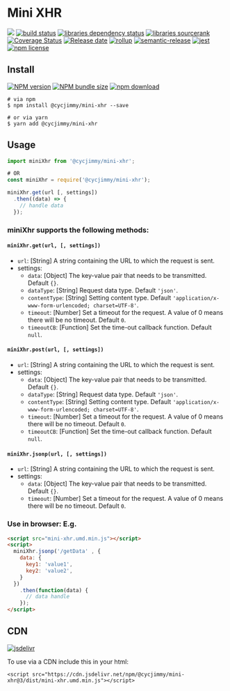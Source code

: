 # Mini XHR
![][workflows-badge-image]
[![build status][travis-image]][travis-url]
[![libraries dependency status][libraries-status-image]][libraries-status-url]
[![libraries sourcerank][libraries-sourcerank-image]][libraries-sourcerank-url]
[![Coverage Status][coverage-image]][coverage-url]
[![Release date][release-date-image]][release-url]
[![rollup][rollup-image]][rollup-url]
[![semantic-release][semantic-image]][semantic-url]
[![jest][jest-image]][jest-url]
[![npm license][license-image]][download-url]


## Install
[![NPM version][npm-image]][npm-url]
[![NPM bundle size][npm-bundle-size-image]][npm-url]
[![npm download][download-image]][download-url]

```shell
# via npm
$ npm install @cycjimmy/mini-xhr --save

# or via yarn
$ yarn add @cycjimmy/mini-xhr
```

## Usage
```javascript
import miniXhr from '@cycjimmy/mini-xhr';

# OR
const miniXhr = require('@cycjimmy/mini-xhr');

miniXhr.get(url [, settings])
  .then((data) => {
    // handle data
  });
```

### miniXhr supports the following methods:
#### `miniXhr.get(url, [, settings])`
* `url`: [String] A string containing the URL to which the request is sent.
* settings:
  * `data`: [Object] The key-value pair that needs to be transmitted. Default `{}`.
  * `dataType`: [String] Request data type. Default `'json'`.
  * `contentType`: [String] Setting content type. Default `'application/x-www-form-urlencoded; charset=UTF-8'`.
  * `timeout`: [Number] Set a timeout for the request. A value of 0 means there will be no timeout. Default `0`.
  * `timeoutCB`: [Function] Set the time-out callback function. Default `null`.
  
#### `miniXhr.post(url, [, settings])`
* `url`: [String] A string containing the URL to which the request is sent.
* settings:
  * `data`: [Object] The key-value pair that needs to be transmitted. Default `{}`.
  * `dataType`: [String] Request data type. Default `'json'`.
  * `contentType`: [String] Setting content type. Default `'application/x-www-form-urlencoded; charset=UTF-8'`.
  * `timeout`: [Number] Set a timeout for the request. A value of 0 means there will be no timeout. Default `0`.
  * `timeoutCB`: [Function] Set the time-out callback function. Default `null`.

#### `miniXhr.jsonp(url, [, settings])`
* `url`: [String] A string containing the URL to which the request is sent.
* settings:
  * `data`: [Object] The key-value pair that needs to be transmitted. Default `{}`.
  * `timeout`: [Number] Set a timeout for the request. A value of 0 means there will be no timeout. Default `0`.

### Use in browser: E.g.
```html
<script src="mini-xhr.umd.min.js"></script>
<script>
  miniXhr.jsonp('/getData' , {
    data: {
      key1: 'value1',
      key2: 'value2',
    }
  })
    .then(function(data) {
      // data handle
    });
</script>
```

## CDN
[![jsdelivr][jsdelivr-image]][jsdelivr-url]

To use via a CDN include this in your html:
```text
<script src="https://cdn.jsdelivr.net/npm/@cycjimmy/mini-xhr@3/dist/mini-xhr.umd.min.js"></script>
```

<!-- Links: -->
[npm-image]: https://img.shields.io/npm/v/@cycjimmy/mini-xhr
[npm-url]: https://npmjs.org/package/@cycjimmy/mini-xhr
[npm-bundle-size-image]: https://img.shields.io/bundlephobia/min/@cycjimmy/mini-xhr

[download-image]: https://img.shields.io/npm/dt/@cycjimmy/mini-xhr
[download-url]: https://npmjs.org/package/@cycjimmy/mini-xhr

[jsdelivr-image]: https://img.shields.io/jsdelivr/npm/hy/@cycjimmy/mini-xhr
[jsdelivr-url]: https://www.jsdelivr.com/package/npm/@cycjimmy/mini-xhr

[workflows-badge-image]: https://github.com/cycjimmy/mini-xhr/workflows/Test%20CI/badge.svg
[travis-image]: https://img.shields.io/travis/cycjimmy/mini-xhr
[travis-url]: https://travis-ci.org/cycjimmy/mini-xhr

[libraries-status-image]: https://img.shields.io/librariesio/release/npm/@cycjimmy/mini-xhr
[libraries-sourcerank-image]: https://img.shields.io/librariesio/sourcerank/npm/@cycjimmy/mini-xhr
[libraries-status-url]: https://libraries.io/github/cycjimmy/mini-xhr
[libraries-sourcerank-url]: https://libraries.io/npm/@cycjimmy%2Fmini-xhr

[coverage-image]: https://img.shields.io/coveralls/github/cycjimmy/mini-xhr
[coverage-url]: https://coveralls.io/github/cycjimmy/mini-xhr

[release-date-image]: https://img.shields.io/github/release-date/cycjimmy/mini-xhr
[release-url]: https://github.com/cycjimmy/mini-xhr/releases

[rollup-image]: https://img.shields.io/github/package-json/dependency-version/cycjimmy/mini-xhr/dev/rollup
[rollup-url]: https://github.com/rollup/rollup

[semantic-image]: https://img.shields.io/badge/%20%20%F0%9F%93%A6%F0%9F%9A%80-semantic--release-e10079.svg
[semantic-url]: https://github.com/semantic-release/semantic-release

[jest-image]: https://img.shields.io/badge/tested_with-jest-99424f.svg
[jest-url]: https://github.com/facebook/jest

[license-image]: https://img.shields.io/npm/l/@cycjimmy/mini-xhr

